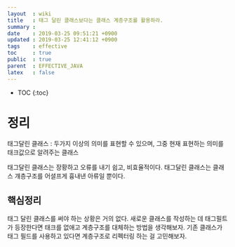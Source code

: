 ```yaml
---
layout  : wiki
title   : 태그 달린 클래스보다는 클래스 계층구조를 활용하라.
summary : 
date    : 2019-03-25 09:51:21 +0900
updated : 2019-03-25 12:41:12 +0900
tags    : effective
toc     : true
public  : true
parent  : EFFECTIVE_JAVA
latex   : false
---
```

* TOC
{:toc}

# 정리
태그달린 클래스 : 두가지 이상의 의미를 표현할 수 있으며, 그중 현재 표현하는 의미를 태크값으로 알려주는 클래스

태그달린 클래스는 장황하고 오류를 내기 쉽고, 비효율적이다.
태그달린 클래스는 클래스 걔층구조를 어셜프게 흉내낸 아류일 뿐이다.

## 핵심정리
태그 달린 클래스를 써야 하는 상황은 거의 없다.
새로운 클래스를 작성하는 데 태그필트가 등장한다면 태크를 없애고 계층구조를 대체하는 방법을 생각해보자.
기존 클래스가 태그 필드를 사용하고 있다면 계층구조로 리펙터링 하는 걸 고민해보자.



